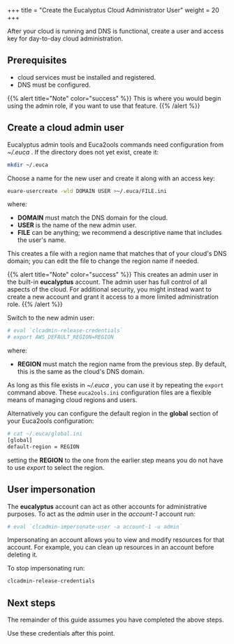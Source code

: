 +++
title = "Create the Eucalyptus Cloud Administrator User"
weight = 20
+++

After your cloud is running and DNS is functional, create a user and access key for day-to-day cloud administration.

## Prerequisites

* cloud services must be installed and registered. 
* DNS must be configured. 

{{% alert title="Note" color="success" %}}
This is where you would begin using the admin role, if you want to use that feature. 
{{% /alert %}}

## Create a cloud admin user

Eucalyptus admin tools and Euca2ools commands need configuration from *~/.euca* . If the directory does not yet exist, create it:

```bash
mkdir ~/.euca
```

Choose a name for the new user and create it along with an access key: 

```bash
euare-usercreate -wld DOMAIN USER >~/.euca/FILE.ini
```

where: 

* **DOMAIN** must match the DNS domain for the cloud. 
* **USER** is the name of the new admin user. 
* **FILE** can be anything; we recommend a descriptive name that includes the user's name.

This creates a file with a region name that matches that of your cloud's DNS domain; you can edit the file to change the region name if needed. 

{{% alert title="Note" color="success" %}}
This creates an admin user in the built-in **eucalyptus** account. The admin user has full control of all aspects of the cloud. For additional security, you might instead want to create a new account and grant it access to a more limited administration role.
{{% /alert %}}

Switch to the new admin user: 

```bash
# eval `clcadmin-release-credentials`
# export AWS_DEFAULT_REGION=REGION
```

where: 

* **REGION** must match the region name from the previous step. By default, this is the same as the cloud's DNS domain. 

As long as this file exists in *~/.euca* , you can use it by repeating the `export` command above. These `euca2ools.ini` configuration files are a flexible means of managing cloud regions and users.

Alternatively you can configure the default region in the **global** section of your Euca2ools configuration:

```bash
# cat ~/.euca/global.ini
[global]
default-region = REGION
```

setting the **REGION** to the one from the earlier step means you do not have to use *export* to select the region.

## User impersonation

The **eucalyptus** account can act as other accounts for administrative purposes. To act as the *admin* user in the *account-1* account run:

```bash
# eval `clcadmin-impersonate-user -a account-1 -u admin`
```

Impersonating an account allows you to view and modify resources for that account. For example, you can clean up resources in an account before deleting it.

To stop impersonating run:

```bash
clcadmin-release-credentials
```

## Next steps

The remainder of this guide assumes you have completed the above steps. 

Use these credentials after this point. 

